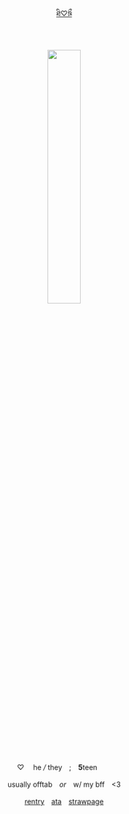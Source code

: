 <div align="center">
  
[ཐི♡ཋྀ](https://genshin-impact.fandom.com/wiki/Wanderer)

　　‎
  
<p align="center">
<img src="https://images4katori.carrd.co/assets/images/image09.png?v=e20802ee" width="36%" height="36%"> 
</p>


<div id="header" align="center">


♡ 　he */* they　;　**5**teen　　‎


usually offtab　*or*　w/ my bff　‎<3

[rentry](https://rentry.co/scaraddicted)　[ata](https://scaraddicted.atabook.org/)　[strawpage](https://scaraddicted.straw.page/)
